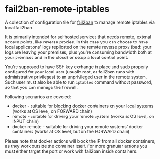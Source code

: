 # fail2ban-remote-iptables
A collection of configuration file for [fail2ban](https://www.fail2ban.org) to manage remote iptables via local fail2ban.

It is primarily intended for selfhosted services that needs remote, extenal access points, like reverse proxies. In this case you can choose to have local applications' logs replicated on the remote reverse proxy (bad: your logs are leaving your premises, plus you're consuming bandwidth both at your premises and in the cloud) or setup a local control point.

You're supposed to have SSH key exchange in place and sudo properly configured for your local user (usually root, as fail2ban runs with administrative privileges) to an unprivileged user in the remote system. Such user must also be able to run ```iptables``` command without password, so that you can manage the firewall.

Following scenarios are covered:
* docker - suitable for blocking docker containers on your local systems (works at OS level, on FORWARD chain)
* remote - suitable for driving your remote system (works at OS level, on INPUT chain)
* docker remote - suitable for driving your remote systems' docker containers (works at OS level, but on the FORWARD chain)

Please note that docker actions will block the IP from all docker containers, as they work outside the container itself. For more granular actions you must either target the port or work with fail2ban inside containers.
